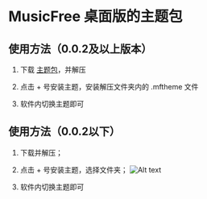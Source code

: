 # MusicFree 桌面版的主题包

## 使用方法（0.0.2及以上版本）
1. 下载 [主题包](https://wwwzb.lanzoue.com/i9eDT1dowk7i)，并解压

2. 点击 + 号安装主题，安装解压文件夹内的 .mftheme 文件

3. 软件内切换主题即可


## 使用方法（0.0.2以下）

1. 下载并解压；

2. 点击 + 号安装主题，选择文件夹；
![Alt text](./.imgs/install.png)

3. 软件内切换主题即可

